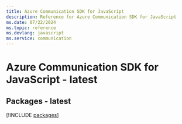 ```yaml
---
title: Azure Communication SDK for JavaScript
description: Reference for Azure Communication SDK for JavaScript
ms.date: 07/22/2024
ms.topic: reference
ms.devlang: javascript
ms.service: communication
---
```

# Azure Communication SDK for JavaScript - latest
## Packages - latest
[!INCLUDE [packages](communication-index.md)]